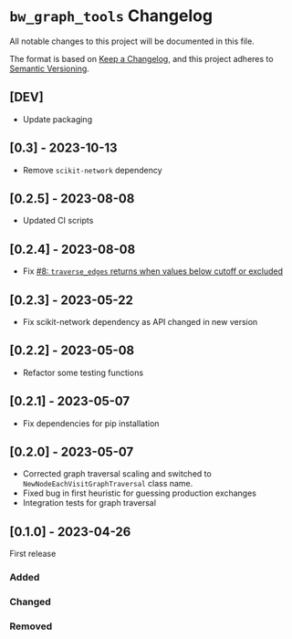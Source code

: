 # `bw_graph_tools` Changelog

All notable changes to this project will be documented in this file.

The format is based on [Keep a Changelog](https://keepachangelog.com/en/1.0.0/),
and this project adheres to [Semantic Versioning](https://semver.org/spec/v2.0.0.html).

## [DEV]

* Update packaging

## [0.3] - 2023-10-13

* Remove `scikit-network` dependency

## [0.2.5] - 2023-08-08

* Updated CI scripts

## [0.2.4] - 2023-08-08

* Fix [#8: `traverse_edges` returns when values below cutoff or excluded](https://github.com/brightway-lca/bw_graph_tools/issues/8)

## [0.2.3] - 2023-05-22

* Fix scikit-network dependency as API changed in new version

## [0.2.2] - 2023-05-08

* Refactor some testing functions

## [0.2.1] - 2023-05-07

* Fix dependencies for pip installation

## [0.2.0] - 2023-05-07

* Corrected graph traversal scaling and switched to `NewNodeEachVisitGraphTraversal` class name.
* Fixed bug in first heuristic for guessing production exchanges
* Integration tests for graph traversal

## [0.1.0] - 2023-04-26

First release

### Added

### Changed

### Removed
